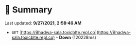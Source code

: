 # 📖 Summary
Last updated: **9/27/2021, 2:58:46 AM**

- `GET` [https://Bhadwa-sala.toxicblte.repl.co](https://Bhadwa-sala.toxicblte.repl.co) - **Down** (120228ms)

